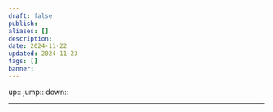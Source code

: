 ```yaml
---
draft: false
publish: 
aliases: []
description: 
date: 2024-11-22
updated: 2024-11-23
tags: []
banner: 
---
```


up::
jump::
down::

---
